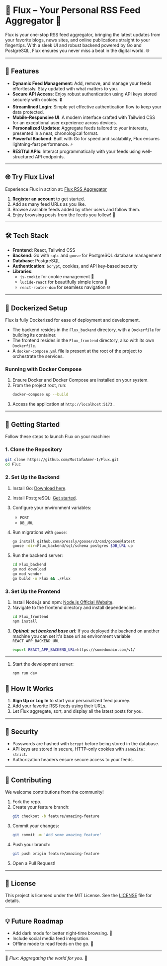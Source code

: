 
# 🌟 **Flux** – Your Personal RSS Feed Aggregator 🚀

Flux is your one-stop RSS feed aggregator, bringing the latest updates from your favorite blogs, news sites, and online publications straight to your fingertips. With a sleek UI and robust backend powered by Go and PostgreSQL, Flux ensures you never miss a beat in the digital world. 🌐

---

## 🌈 **Features**
- **Dynamic Feed Management**: Add, remove, and manage your feeds effortlessly. Stay updated with what matters to you.  
- **Secure API Access**: Enjoy robust authentication using API keys stored securely with cookies. 🔒  
- **Streamlined Login**: Simple yet effective authentication flow to keep your data protected.  
- **Mobile-Responsive UI**: A modern interface crafted with Tailwind CSS for an exceptional user experience across devices.  
- **Personalized Updates**: Aggregate feeds tailored to your interests, presented in a neat, chronological format.  
- **Powerful Backend**: Built with Go for speed and scalability, Flux ensures lightning-fast performance. ⚡  
- **RESTful APIs**: Interact programmatically with your feeds using well-structured API endpoints.  

---

## 🌐 **Try Flux Live!**
Experience Flux in action at: [Flux RSS Aggregator](https://flux-rss-orcin.vercel.app/)  
1. **Register an account** to get started.  
2. Add as many feed URLs as you like.  
3. Browse available feeds added by other users and follow them.  
4. Enjoy browsing posts from the feeds you follow! 🚀  

---

## 🛠️ **Tech Stack**
- **Frontend**: React, Tailwind CSS  
- **Backend**: Go with `sqlc` and `goose` for PostgreSQL database management  
- **Database**: PostgreSQL  
- **Authentication**: `bcrypt`, cookies, and API key-based security  
- **Libraries**:  
  - `js-cookie` for cookie management 🍪  
  - `lucide-react` for beautifully simple icons 🎨  
  - `react-router-dom` for seamless navigation 🌐  

---

## 🐳 **Dockerized Setup**
Flux is fully Dockerized for ease of deployment and development.  

- The backend resides in the `Flux_backend` directory, with a `Dockerfile` for building its container.  
- The frontend resides in the `Flux_frontend` directory, also with its own `Dockerfile`.  
- A `docker-compose.yml` file is present at the root of the project to orchestrate the services.  

### **Running with Docker Compose**
1. Ensure Docker and Docker Compose are installed on your system.  
2. From the project root, run:  
   ```bash
   docker-compose up --build
   ```
3. Access the application at `http://localhost:5173` .  

---

## 🚀 **Getting Started**

Follow these steps to launch Flux on your machine:

### **1. Clone the Repository**
```bash
git clone https://github.com/MustafaAmer-1/Flux.git
cd Fluc
```

### **2. Set Up the Backend**
1. Install Go: [Download here](https://golang.org/dl/).  
2. Install PostgreSQL: [Get started](https://www.postgresql.org/download/).  
3. Configure your environment variables:  
   - `PORT`  
   - `DB_URL`  

4. Run migrations with `goose`:
   ```bash
   go install github.com/pressly/goose/v3/cmd/goose@latest
   goose -dir=Flux_backend/sql/schema postgres $DB_URL up
   ```

5. Run the backend server:
   ```bash
   cd Flux_backend
   go mod download
   go mod vendor
   go build -o Flux && ./Flux
   ```

### **3. Set Up the Frontend**
1. Install Node.js and npm: [Node.js Official Website](https://nodejs.org/).  
2. Navigate to the frontend directory and install dependencies:
   ```bash
   cd Flux_frontend
   npm install
   ```
3. ***Optinal: set backend base url:*** If you deployed the backend on another machine you can set it's base url as environment variable `REACT_APP_BACKEND_URL`
    ```bash
    export REACT_APP_BACKEND_URL=https://somedomain.com/v1/
    ```
---
1. Start the development server:
   ```bash
   npm run dev
   ```


## 🎯 **How It Works**

1. **Sign Up or Log In** to start your personalized feed journey.  
2. Add your favorite RSS feeds using their URLs.  
3. Let Flux aggregate, sort, and display all the latest posts for you.  

---

## 🔐 **Security**
- Passwords are hashed with `bcrypt` before being stored in the database.  
- API keys are stored in secure, HTTP-only cookies with `sameSite: strict`.  
- Authorization headers ensure secure access to your feeds.

---

## 🤝 **Contributing**
We welcome contributions from the community!  
1. Fork the repo.  
2. Create your feature branch:  
   ```bash
   git checkout -b feature/amazing-feature
   ```
3. Commit your changes:  
   ```bash
   git commit -m 'Add some amazing feature'
   ```
4. Push your branch:  
   ```bash
   git push origin feature/amazing-feature
   ```
5. Open a Pull Request!  

---

## 📜 **License**
This project is licensed under the MIT License. See the [LICENSE](LICENSE) file for details.  

---

## 💡 **Future Roadmap**
- Add dark mode for better night-time browsing. 🌙  
- Include social media feed integration.  
- Offline mode to read feeds on the go. 🚉  

---

🌟 *Flux: Aggregating the world for you.* 🌟  
